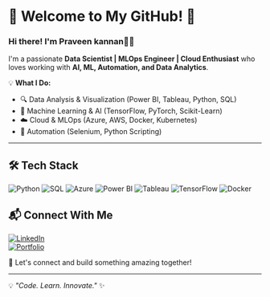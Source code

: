 # 🚀 Welcome to My GitHub! 👋

### Hi there! I'm Praveen kannan👨‍💻

I'm a passionate **Data Scientist | MLOps Engineer | Cloud Enthusiast** who loves working with **AI, ML, Automation, and Data Analytics**. 

💡 **What I Do:**
- 🔍 Data Analysis & Visualization (Power BI, Tableau, Python, SQL)
- 🤖 Machine Learning & AI (TensorFlow, PyTorch, Scikit-Learn)
- ☁️ Cloud & MLOps (Azure, AWS, Docker, Kubernetes)
- 🔧 Automation (Selenium, Python Scripting)

---

## 🛠 Tech Stack

![Python](https://img.shields.io/badge/-Python-3776AB?style=for-the-badge&logo=python&logoColor=white) ![SQL](https://img.shields.io/badge/-SQL-CC2927?style=for-the-badge&logo=databricks&logoColor=white) 
![Azure](https://img.shields.io/badge/-Azure-0078D4?style=for-the-badge&logo=microsoftazure&logoColor=white) ![Power BI](https://img.shields.io/badge/-Power%20BI-F2C811?style=for-the-badge&logo=powerbi&logoColor=black)
![Tableau](https://img.shields.io/badge/-Tableau-E97627?style=for-the-badge&logo=tableau&logoColor=white) ![TensorFlow](https://img.shields.io/badge/-TensorFlow-FF6F00?style=for-the-badge&logo=tensorflow&logoColor=white) 
![Docker](https://img.shields.io/badge/-Docker-2496ED?style=for-the-badge&logo=docker&logoColor=white)  

## 📬 Connect With Me

[![LinkedIn](https://img.shields.io/badge/LinkedIn-0A66C2?style=for-the-badge&logo=linkedin&logoColor=white)](https://www.linkedin.com/in/praveen-kannan-a900b7180/)    
[![Portfolio](https://img.shields.io/badge/Portfolio-FF4088?style=for-the-badge&logo=google-chrome&logoColor=white)](https://yourportfolio.com/)  

🚀 Let's connect and build something amazing together!

---

💡 _"Code. Learn. Innovate."_ ✨
